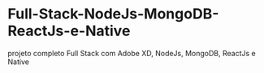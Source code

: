 # Full-Stack-NodeJs-MongoDB-ReactJs-e-Native
projeto completo Full Stack com Adobe XD, NodeJs, MongoDB, ReactJs e Native

